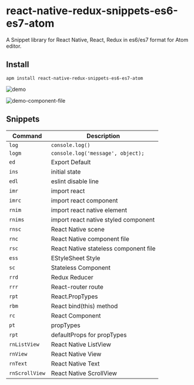 # react-native-redux-snippets-es6-es7-atom

A Snippet library for React Native, React, Redux in es6/es7 format for Atom editor.

## Install
`apm install react-native-redux-snippets-es6-es7-atom`

![demo](https://user-images.githubusercontent.com/15616532/27241307-40f0ba32-52a6-11e7-91a4-569daf91ab83.gif)

![demo-component-file](https://user-images.githubusercontent.com/15616532/27241320-4edd3ca6-52a6-11e7-8f38-7b9c2760e14b.gif)


## Snippets
| Command       | Description                            |
| ------------- | ---------------------------------------|
| `log`         | `console.log()`                        |
| `logm`        | `console.log('message', object);`      |
| `ed`          | Export Default                         |
| `ins`         | initial state                          |
| `edl`         | eslint disable line                    |
| `imr`         | import react                           |
| `imrc`        | import react component                 |
| `rnim`        | import react native element            |
| `rnims`       | import react native styled component   |
| `rnsc`        | React Native scene                     |
| `rnc`         | React Native component file            |
| `rsc`         | React Native stateless component file  |
| `ess`         | EStyleSheet Style                      |
| `sc`          | Stateless Component                    |
| `rrd`         | Redux Reducer                          |
| `rrr`         | React-router route                     |
| `rpt`         | React.PropTypes                        |
| `rbm`         | React bind(this) method                |
| `rc`          | React Component                        |
| `pt`          | propTypes                              |
| `rpt`         | defaultProps for propTypes             |
| `rnListView`  | React Native ListView                  |
| `rnView`      | React Native View                      |
| `rnText`      | React Native Text                      |
| `rnScrollView`| React Native ScrollView                |
